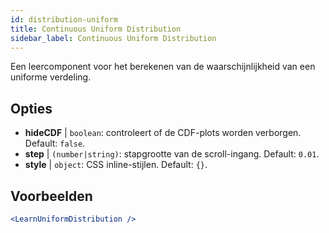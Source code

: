 ```yaml
---
id: distribution-uniform
title: Continuous Uniform Distribution
sidebar_label: Continuous Uniform Distribution
---
```


Een leercomponent voor het berekenen van de waarschijnlijkheid van een uniforme verdeling.

## Opties

* __hideCDF__ | `boolean`: controleert of de CDF-plots worden verborgen. Default: `false`.
* __step__ | `(number|string)`: stapgrootte van de scroll-ingang. Default: `0.01`.
* __style__ | `object`: CSS inline-stijlen. Default: `{}`.


## Voorbeelden

```jsx live
<LearnUniformDistribution />
```

